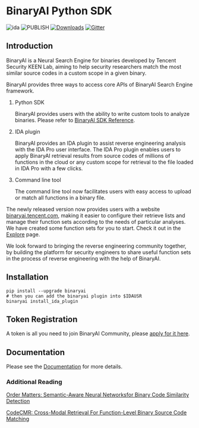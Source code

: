 # BinaryAI Python SDK

![ida](https://img.shields.io/badge/IDA->%3D7.3-brightgreen.svg)
![PUBLISH](https://github.com/binaryai/sdk/workflows/PUBLISH/badge.svg)
[![Downloads](https://pepy.tech/badge/binaryai/month)](https://pepy.tech/project/binaryai/month)
[![Gitter](https://badges.gitter.im/binaryai/community.svg)](https://gitter.im/binaryai/community?utm_source=badge&utm_medium=badge&utm_campaign=pr-badge)

## Introduction

BinaryAI is a Neural Search Engine for binaries developed by Tencent Security KEEN Lab, aiming to help security researchers match the most similar source codes in a custom scope in a given binary.

BinaryAI provides three ways to access core APIs of BinaryAI Search Engine framework.

1. Python SDK

   BinaryAI provides users with the ability to write custom tools to analyze binaries. Please refer to [BinaryAI SDK Reference](https://binaryai.readthedocs.io/en/latest/binaryai.html#).

2. IDA plugin

   BinaryAI provides an IDA plugin to assist reverse engineering analysis with the IDA Pro user interface. The IDA Pro plugin enables users to apply BinaryAI retrieval results from source codes of millions of functions in the cloud or any custom scope for retrieval to the file loaded in IDA Pro with a few clicks.

3. Command line tool

   The command line tool now facilitates users with easy access to upload or match all functions in a binary file. 

The newly released version now provides users with a website [binaryai.tencent.com](https://binaryai.tencent.com/), making it easier to  configure their retrieve lists and manage their function sets according to the needs of particular analyses.  We have created some function sets for you to start. Check it out in the [Explore](https://binaryai.tencent.com/explore) page. 

We look forward to bringing the reverse engineering community together, by building the platform for security engineers to share useful function sets in the process of reverse engineering with the help of BinaryAI.


## Installation

```shell
pip install --upgrade binaryai
# then you can add the binaryai plugin into $IDAUSR
binaryai install_ida_plugin
```

## Token Registration

A token is all you need to join BinaryAI Community, please [apply for it here](https://binaryai.tencent.com/apply-token).

## Documentation

Please see the [Documentation]( https://binaryai.readthedocs.io/ ) for more details.

### Additional Reading

[Order Matters: Semantic-Aware Neural Networksfor Binary Code Similarity Detection](https://keenlab.tencent.com/en/whitepapers/Ordermatters.pdf)

[CodeCMR: Cross-Modal Retrieval For Function-Level Binary Source Code Matching](https://keenlab.tencent.com/zh/whitepapers/neurips-2020-cameraready.pdf)

